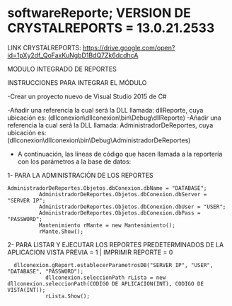 # softwareReporte; VERSION DE CRYSTALREPORTS = 13.0.21.2533
LINK CRYSTALREPORTS: https://drive.google.com/open?id=1pXy2df_QoFaxKuNgbD1BdQ7Zk6dcdhcA


MODULO INTEGRADO DE REPORTES

INSTRUCCIONES PARA INTEGRAR EL MÓDULO

  -Crear un proyecto nuevo de Visual Studio 2015 de C#
  
  -Añadir una referencia la cual será la DLL llamada: dllReporte, cuya ubicación es: (dllconexion\dllconexion\bin\Debug\dllReporte)
  -Añadir una referencia la cual será la DLL llamada: AdministradorDeReportes, cuya ubicación es: (dllconexion\dllconexion\bin\Debug\AdministradorDeReportes)
    
  - A continuación, las líneas de código que hacen llamada a la reportería con los parámetros a la base de datos:
  
  1- PARA LA ADMINISTRACIÓN DE LOS REPORTES
  
    AdministradorDeReportes.Objetos.dbConexion.dbName = "DATABASE";
              AdministradorDeReportes.Objetos.dbConexion.dbServer = "SERVER IP";
              AdministradorDeReportes.Objetos.dbConexion.dbUser = "USER";
              AdministradorDeReportes.Objetos.dbConexion.dbPass = "PASSWORD";
              Mantenimiento rMante = new Mantenimiento();
              rMante.Show();
              
   
   2- PARA LISTAR Y EJECUTAR LOS REPORTES PREDETERMINADOS DE LA APLICACION
      VISTA PREVIA = 1 | IMPRIMIR REPORTE = 0
   
      dllconexion.gReport.establecerParametrosDB("SERVER IP", "USER", "DATABASE", "PASSWORD");
                dllconexion.seleccionPath rLista = new dllconexion.seleccionPath(CODIGO DE APLICACION(INT), CODIGO DE VISTA(INT));
                rLista.Show();
